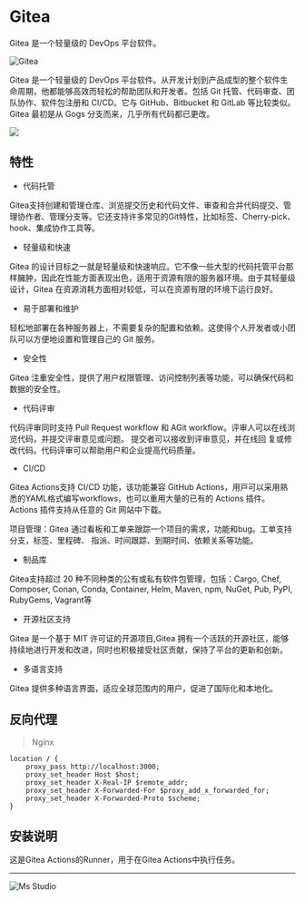 # Gitea

Gitea 是一个轻量级的 DevOps 平台软件。

![Gitea](https://about.gitea.com/img/home-screenshot.png)

Gitea 是一个轻量级的 DevOps 平台软件。从开发计划到产品成型的整个软件生命周期，他都能够高效而轻松的帮助团队和开发者。包括
Git 托管、代码审查、团队协作、软件包注册和 CI/CD。它与 GitHub、Bitbucket 和 GitLab 等比较类似。 Gitea 最初是从 Gogs
分支而来，几乎所有代码都已更改。

![](https://img.shields.io/badge/%E6%96%B0%E7%96%86%E8%90%8C%E6%A3%AE%E8%BD%AF%E4%BB%B6%E5%BC%80%E5%8F%91%E5%B7%A5%E4%BD%9C%E5%AE%A4-%E6%8F%90%E4%BE%9B%E6%8A%80%E6%9C%AF%E6%94%AF%E6%8C%81-blue)

## 特性

+ 代码托管

Gitea⽀持创建和管理仓库、浏览提交历史和代码⽂件、审查和合并代码提交、管理协作者、管理分⽀等。它还⽀持许多常见的Git特性，⽐如标签、Cherry-pick、hook、集成协作⼯具等。

+ 轻量级和快速

Gitea 的设计目标之一就是轻量级和快速响应。它不像一些大型的代码托管平台那样臃肿，因此在性能方面表现出色，适用于资源有限的服务器环境。由于其轻量级设计，Gitea
在资源消耗方面相对较低，可以在资源有限的环境下运行良好。

+ 易于部署和维护

轻松地部署在各种服务器上，不需要复杂的配置和依赖。这使得个人开发者或小团队可以方便地设置和管理自己的 Git 服务。

+ 安全性

Gitea 注重安全性，提供了用户权限管理、访问控制列表等功能，可以确保代码和数据的安全性。

+ 代码评审

代码评审同时支持 Pull Request workflow 和 AGit workflow。评审⼈可以在线浏览代码，并提交评审意见或问题。 提交者可以接收到评审意见，并在线回
复或修改代码。代码评审可以帮助用户和企业提⾼代码质量。

+ CI/CD

Gitea Actions⽀持 CI/CD 功能，该功能兼容 GitHub Actions，⽤⼾可以采用熟悉的YAML格式编写workflows，也可以重⽤⼤量的已有的 Actions
插件。Actions 插件支持从任意的 Git 网站中下载。

项目管理：Gitea 通过看板和⼯单来跟踪⼀个项⽬的需求，功能和bug。⼯单⽀持分支，标签、⾥程碑、 指派、时间跟踪、到期时间、依赖关系等功能。

+ 制品库

Gitea支持超过 20 种不同种类的公有或私有软件包管理，包括：Cargo, Chef, Composer, Conan, Conda, Container, Helm, Maven, npm,
NuGet, Pub, PyPI, RubyGems, Vagrant等

+ 开源社区支持

Gitea 是一个基于 MIT 许可证的开源项目,Gitea 拥有一个活跃的开源社区，能够持续地进行开发和改进，同时也积极接受社区贡献，保持了平台的更新和创新。

+ 多语言支持

Gitea 提供多种语言界面，适应全球范围内的用户，促进了国际化和本地化。

## 反向代理

> Nginx

```nginx
location / {
    proxy_pass http://localhost:3000;
    proxy_set_header Host $host;
    proxy_set_header X-Real-IP $remote_addr;
    proxy_set_header X-Forwarded-For $proxy_add_x_forwarded_for;
    proxy_set_header X-Forwarded-Proto $scheme;
}
```

## 安装说明

这是Gitea Actions的Runner，用于在Gitea Actions中执行任务。

---

![Ms Studio](https://file.lifebus.top/imgs/ms_blank_001.png)
